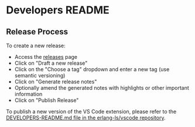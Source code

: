 # Developers README

## Release Process

To create a new release:

* Access the [releases](https://github.com/erlang-ls/erlang_ls/releases) page
* Click on "Draft a new release"
* Click on the "Choose a tag" dropdown and enter a new tag (use semantic versioning)
* Click on "Generate release notes"
* Optionally amend the generated notes with highlights or other important information
* Click on "Publish Release"

To publish a new version of the VS Code extension, please refer to the [DEVELOPERS-README.md file in the erlang-ls/vscode repository](https://github.com/erlang-ls/vscode/blob/main/DEVELOPERS-README.md).
